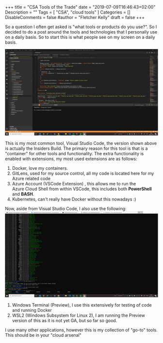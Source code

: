 +++
title = "CSA Tools of the Trade"
date = "2019-07-09T16:46:43+02:00"
Description = ""
Tags = [
    "CSA",
    "cloud tools"
]
Categories = []
DisableComments = false
#author = "Fletcher Kelly"
draft = false
+++

So a question I often get asked is "what tools or products do you use?". So I decided to do a post around the tools and technologies that I personally use on a daily basis. So to start this is what people see on my screen on a daily basis.

![VSCode](https://github.com/fskelly/fletchercloud/blob/master/static/images/blogImages/vscodeScreenShot.png?raw=true)

This is my most common tool, Visual Studio Code, the version shown above is actually the Insiders Build. The primary reason for this tool is that is a "container" for other tools and functionality. The extra functionality is enabled with extensions, my most used extensions are as follows:

1. Docker, love my containers.
2. GitLens, used for my source control, all my code is located here for my Azure related code
3. Azure Account (VSCode Extension) , this allows me to run the Azure Cloud Shell from within VSCode, this includes both **PowerShell** and **BASH**.
4. Kubernetes, can't really have Docker without this nowadays :)

Now, aside from Visual Studio Code, I also use the following:  
![WSL](https://github.com/fskelly/fletchercloud/blob/master/static/images/blogImages/terminalScreenShot.png?raw=true)

1. Windows Terminal (Preview), I use this extensively for testing of code and running Docker
2. WSL2 (Windows Subsystem for Linux 2), I am running the Preview version of this as it is not yet GA, but so far so good.

I use many other applications, however this is my collection of "go-to" tools. This should be in your "cloud arsenal"
